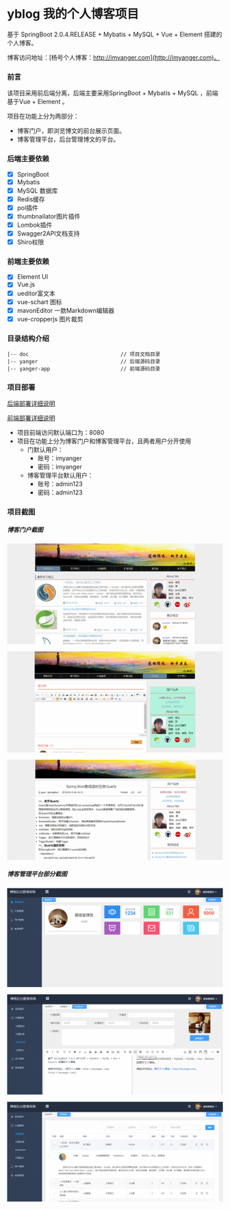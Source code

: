 # yblog  我的个人博客项目 # 
基于 SpringBoot 2.0.4.RELEASE + Mybatis + MySQL + Vue + Element 搭建的个人博客。

博客访问地址：[杨号个人博客：http://imyanger.com](http://imyanger.com)。

### 前言 ###
该项目采用前后端分离，后端主要采用SpringBoot + Mybatis + MySQL ，前端基于Vue  + Element 。

项目在功能上分为两部分：

* 博客门户，即浏览博文的前台展示页面。
* 博客管理平台，后台管理博文的平台。

### 后端主要依赖 ###
- [x] SpringBoot 
- [x] Mybatis 
- [x] MySQL 数据库
- [x] Redis缓存
- [x] poi插件
- [x] thumbnailator图片插件
- [x] Lombok插件
- [x] Swagger2API文档支持
- [x] Shiro权限

### 前端主要依赖 ###
- [x] Element UI
- [x] Vue.js
- [x] ueditor富文本
- [x] vue-schart 图标
- [x] mavonEditor 一款Markdown编辑器
- [x] vue-cropperjs 图片裁剪

### 目录结构介绍 ###

	|-- doc                              // 项目文档目录
	|-- yanger                           // 后端源码目录
	|-- yanger-app                       // 前端源码目录

### 项目部署 ###

[后端部署详细说明](https://github.com/imyanger/yblog/blob/master/yanger/README.md)

[前端部署详细说明](https://github.com/imyanger/yblog/blob/master/yanger-app/README.md)

* 项目前端访问默认端口为：8080
* 项目在功能上分为博客门户和博客管理平台，且两者用户分开使用
  * 门默认用户：
    * 账号：imyanger
    * 密码：imyanger
  * 博客管理平台默认用户：
    * 账号：admin123
    * 密码：admin123

### 项目截图

##### 博客门户截图

![m-sy.png](./doc/img/m-sy.png)



![m-ly.png](./doc/img/m-ly.png)



![m-wz.png](./doc/img/m-wz.png)



##### 博客管理平台部分截图

![h-sy.png](./doc/img/h-sy.png)



![h-mk.png](./doc/img/h-mk.png)



![h-cx.png](./doc/img/h-cx.png)

